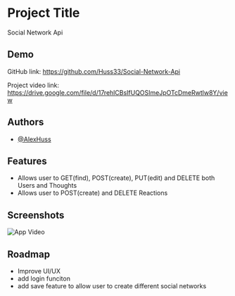 # Project Title

Social Network Api
## Demo

GitHub link: https://github.com/Huss33/Social-Network-Api

Project video link: https://drive.google.com/file/d/17rehlCBsIfUQOSImeJpOTcDmeRwtlw8Y/view 

## Authors

- [@AlexHuss](https://github.com/Huss33)

## Features

- Allows user to GET(find), POST(create), PUT(edit) and DELETE both Users and Thoughts
- Allows user to POST(create) and DELETE Reactions
## Screenshots

![App Video](https://drive.google.com/file/d/17rehlCBsIfUQOSImeJpOTcDmeRwtlw8Y/view) 


## Roadmap

- Improve UI/UX
- add login funciton
- add save feature to allow user to create different social networks



